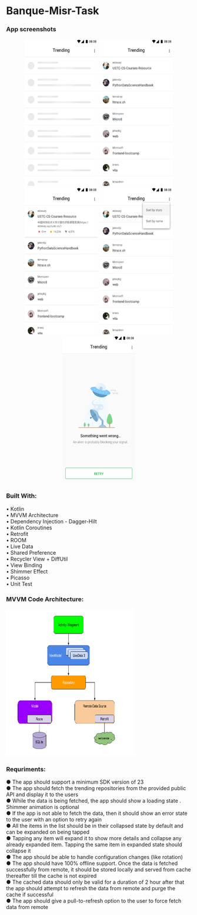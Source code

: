 # Banque-Misr-Task
### App screenshots
<p align="center">
 <img src="img/loading.png" height="400" width="200">
  <img src="img/content.png" height="400" width="200">
  <img src="img/expanded.png" height="400" width="200">
  <img src="img/menus.png" height="400" width="200">
  <img src="img/error.png" height="400" width="200">
</p>



### Built With:
• Kotlin <br />
• MVVM Architecture <br />
• Dependency Injection - Dagger-Hilt <br />
• Kotlin Coroutines <br />
• Retrofit <br />
• ROOM <br />
• Live Data <br />
• Shared Preference <br />
• Recycler View + DiffUtil <br />
• View Binding <br />
• Shimmer Effect <br />
• Picasso <br />
• Unit Test <br />


### MVVM Code Architecture:

<p align="left">
  <img src="img/arch.png" height="400" width="350">
</p>


### Requriments:

●	The app should support a minimum SDK version of 23 <br />
●	The app should fetch the trending repositories from the provided public API and display it to the users  <br />
●	While the data is being fetched, the app should show a loading state . Shimmer animation is optional <br />
●	If the app is not able to fetch the data, then it should show an error state to the user with an option to retry again  <br />
●	All the items in the list should be in their collapsed state by default and can be expanded on being tapped  <br />
●	Tapping any item will expand it to show more details and collapse any already expanded item. Tapping the same item in expanded state should collapse it <br />
●	The app should be able to handle configuration changes (like rotation) <br />
●	The app should have 100% offline support. Once the data is fetched successfully from remote, it should be stored locally and served from cache thereafter till the cache is not expired <br />
●	The cached data should only be valid for a duration of 2 hour after that the app should attempt to refresh the data from remote and purge the cache if successful <br />
●	The app should give a pull-to-refresh option to the user to force fetch data from remote  <br />


